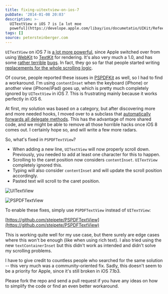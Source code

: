 ```yaml
---
title: fixing-uitextview-on-ios-7
pubDate: '2014-01-08 20:03'
description: >-
  UITextView o iOS 7 is [a lot moe
  poweful](https://develope.apple.com/libay/ios/documetatio/UIKit/Refeece/UITextViewClass/Refeece/UITextView.html//appleef/occ...
tags: []
source: petersteinberger.com
---
```


`UITextView` on iOS 7 is [a lot more powerful](https://developer.apple.com/library/ios/documentation/UIKit/Reference/UITextView_Class/Reference/UITextView.html#//apple_ref/occ/instp/UITextView/linkTextAttributes), since Apple switched over from using [WebKit](http://www.cocoanetics.com/2012/12/uitextview-caught-with-trousers-down/) to [TextKit](https://developer.apple.com/library/ios/documentation/StringsTextFonts/Conceptual/TextAndWebiPhoneOS/CustomTextProcessing/CustomTextProcessing.html) for rendering. It's also very much a 1.0, and has some [rather terrible](http://inessential.com/2014/01/07/uitextview_scroll-to-typing_bug) [bugs](https://devforums.apple.com/message/918284#918284). In fact, they go so far that people started writing [replacements for the whole scrolling logic](https://github.com/jaredsinclair/JTSTextView).

Of course, people reported these issues in [PSPDFKit](http://pspdfkit.com) as well, so I had to find a workaround. I'm using `contentInset` when the keyboard (iPhone) or another view (iPhone/iPad) goes up, which is pretty much completely ignored by `UITextView` in iOS 7. This is frustrating mainly because it works perfectly in iOS 6.

At first, my solution was based on a category, but after discovering more and more needed hooks, I moved over to a subclass that [automatically forwards all delegate methods](https://github.com/steipete/PSPDFTextView/blob/ee9ce04ad04217efe0bc84d67f3895a34252d37c/PSPDFTextView/PSPDFTextView.m#L148-164). This has the advantage of more shared code, and we might be able to remove all those horrible hacks once iOS 8 comes out. I certainly hope so, and will write a few more radars.

So, what's fixed in `PSPDFTextView`?

*  When adding a new line, `UITextView` will now properly scroll down. Previously, you needed to add at least one character for this to happen.
*  Scrolling to the caret position now considers `contentInset`. `UITextView` completely ignored this.
*  Typing will also consider `contentInset` and will update the scroll position accordingly.
*  Pasted text will scroll to the caret position.

![UITextView](https://github.com/steipete/PSPDFTextView/raw/master/Example/broken.gif)

![PSPDFTextView](https://github.com/steipete/PSPDFTextView/raw/master/Example/fixed.gif)

To enable these fixes, simply use `PSPDFTextView` instead of `UITextView`:

[https://github.com/steipete/PSPDFTextView](https://github.com/steipete/PSPDFTextView)

This is working quite well for my use case, but there surely are edge cases where this won't be enough (like when using rich text).
I also tried using the new `textContainerInset` but this didn't work as intended and didn't solve my scrolling problems.

I have to give credit to countless people who searched for the same solution -- this very much was a community-oriented fix. Sadly, this doesn't seem to be a priority for Apple, since it's still broken in iOS 7.1b3.

Please fork the repo and send a pull request if you have any ideas on how to simplify the code or find an even better workaround.
